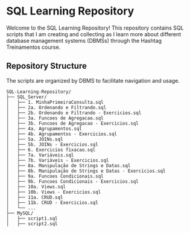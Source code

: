 # SQL Learning Repository

Welcome to the SQL Learning Repository! This repository contains SQL scripts that I am creating and collecting as I learn more about different database management systems (DBMSs) through the Hashtag Treinamentos course.

## Repository Structure

The scripts are organized by DBMS to facilitate navigation and usage.

```plaintext
SQL-Learning-Repository/
├── SQL_Server/
│   ├── 1. MinhaPrimeiraConsulta.sql
│   ├── 2a. Ordenando e Filtrando.sql
│   ├── 2b. Ordenando e Filtrando - Exercicios.sql
│   ├── 3a. Funcoes de Agregacao.sql
│   ├── 3b. Funcoes de Agregacao - Exercicios.sql
│   ├── 4a. Agrupamentos.sql
│   ├── 4b. Agrupamentos - Exercicios.sql
│   ├── 5a. JOINs.sql
│   ├── 5b. JOINs - Exercicios.sql
│   ├── 6. Exercicios fixacao.sql
│   ├── 7a. Variáveis.sql
│   ├── 7b. Variáveis - Exercicios.sql
│   ├── 8a. Manipulação de Strings e Datas.sql
│   ├── 8b. Manipulação de Strings e Datas - Exercicios.sql
│   ├── 9a. Funcoes Condicionais.sql
│   ├── 9b. Funcoes Condicionais - Exercicios.sql
│   ├── 10a. Views.sql
│   ├── 10b. Views - Exercicios.sql
│   ├── 11a. CRUD.sql
│   ├── 11b. CRUD - Exercicios.sql
│   └── ...
├── MySQL/
│   ├── script1.sql
│   ├── script2.sql
